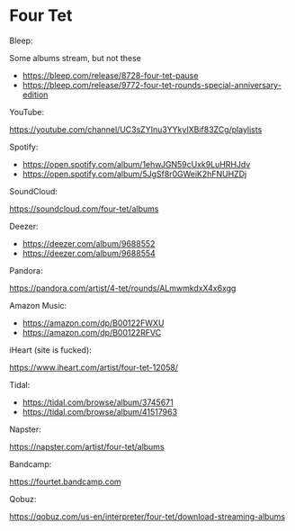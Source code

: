 # Four Tet

Bleep:

Some albums stream, but not these

- https://bleep.com/release/8728-four-tet-pause
- https://bleep.com/release/9772-four-tet-rounds-special-anniversary-edition

YouTube:

https://youtube.com/channel/UC3sZYInu3YYkyIXBif83ZCg/playlists

Spotify:

- https://open.spotify.com/album/1ehwJGN59cUxk9LuHRHJdv
- https://open.spotify.com/album/5JgSf8r0GWeiK2hFNUHZDj

SoundCloud:

https://soundcloud.com/four-tet/albums

Deezer:

- https://deezer.com/album/9688552
- https://deezer.com/album/9688554

Pandora:

https://pandora.com/artist/4-tet/rounds/ALmwmkdxX4x6xgg

Amazon Music:

- https://amazon.com/dp/B00122FWXU
- https://amazon.com/dp/B00122RFVC

iHeart (site is fucked):

https://www.iheart.com/artist/four-tet-12058/

Tidal:

- https://tidal.com/browse/album/3745671
- https://tidal.com/browse/album/41517963

Napster:

https://napster.com/artist/four-tet/albums

Bandcamp:

https://fourtet.bandcamp.com

Qobuz:

https://qobuz.com/us-en/interpreter/four-tet/download-streaming-albums

